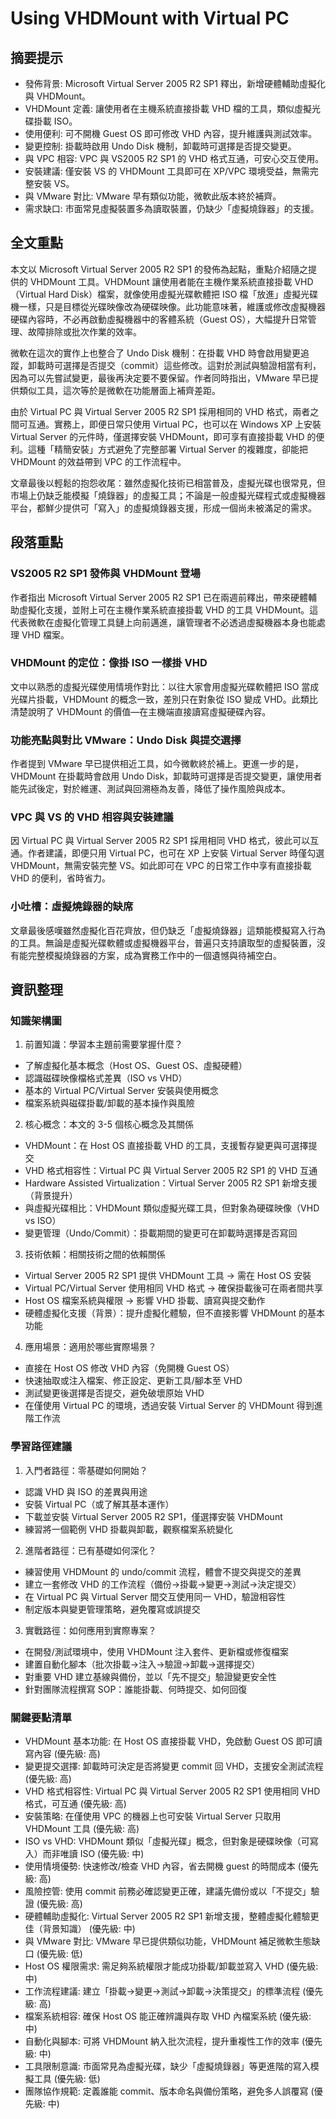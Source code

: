 # Using VHDMount with Virtual PC

## 摘要提示
- 發佈背景: Microsoft Virtual Server 2005 R2 SP1 釋出，新增硬體輔助虛擬化與 VHDMount。
- VHDMount 定義: 讓使用者在主機系統直接掛載 VHD 檔的工具，類似虛擬光碟掛載 ISO。
- 使用便利: 可不開機 Guest OS 即可修改 VHD 內容，提升維護與測試效率。
- 變更控制: 掛載時啟用 Undo Disk 機制，卸載時可選擇是否提交變更。
- 與 VPC 相容: VPC 與 VS2005 R2 SP1 的 VHD 格式互通，可安心交互使用。
- 安裝建議: 僅安裝 VS 的 VHDMount 工具即可在 XP/VPC 環境受益，無需完整安裝 VS。
- 與 VMware 對比: VMware 早有類似功能，微軟此版本終於補齊。
- 需求缺口: 市面常見虛擬裝置多為讀取裝置，仍缺少「虛擬燒錄器」的支援。

## 全文重點
本文以 Microsoft Virtual Server 2005 R2 SP1 的發佈為起點，重點介紹隨之提供的 VHDMount 工具。VHDMount 讓使用者能在主機作業系統直接掛載 VHD（Virtual Hard Disk）檔案，就像使用虛擬光碟軟體把 ISO 檔「放進」虛擬光碟機一樣，只是目標從光碟映像改為硬碟映像。此功能意味著，維護或修改虛擬機器硬碟內容時，不必再啟動虛擬機器中的客體系統（Guest OS），大幅提升日常管理、故障排除或批次作業的效率。

微軟在這次的實作上也整合了 Undo Disk 機制：在掛載 VHD 時會啟用變更追蹤，卸載時可選擇是否提交（commit）這些修改。這對於測試與驗證相當有利，因為可以先嘗試變更，最後再決定要不要保留。作者同時指出，VMware 早已提供類似工具，這次等於是微軟在功能層面上補齊差距。

由於 Virtual PC 與 Virtual Server 2005 R2 SP1 採用相同的 VHD 格式，兩者之間可互通。實務上，即便日常只使用 Virtual PC，也可以在 Windows XP 上安裝 Virtual Server 的元件時，僅選擇安裝 VHDMount，即可享有直接掛載 VHD 的便利。這種「精簡安裝」方式避免了完整部署 Virtual Server 的複雜度，卻能把 VHDMount 的效益帶到 VPC 的工作流程中。

文章最後以輕鬆的抱怨收尾：雖然虛擬化技術已相當普及，虛擬光碟也很常見，但市場上仍缺乏能模擬「燒錄器」的虛擬工具；不論是一般虛擬光碟程式或虛擬機器平台，都鮮少提供可「寫入」的虛擬燒錄器支援，形成一個尚未被滿足的需求。

## 段落重點
### VS2005 R2 SP1 發佈與 VHDMount 登場
作者指出 Microsoft Virtual Server 2005 R2 SP1 已在兩週前釋出，帶來硬體輔助虛擬化支援，並附上可在主機作業系統直接掛載 VHD 的工具 VHDMount。這代表微軟在虛擬化管理工具鏈上向前邁進，讓管理者不必透過虛擬機器本身也能處理 VHD 檔案。

### VHDMount 的定位：像掛 ISO 一樣掛 VHD
文中以熟悉的虛擬光碟使用情境作對比：以往大家會用虛擬光碟軟體把 ISO 當成光碟片掛載，VHDMount 的概念一致，差別只在對象從 ISO 變成 VHD。此類比清楚說明了 VHDMount 的價值—在主機端直接讀寫虛擬硬碟內容。

### 功能亮點與對比 VMware：Undo Disk 與提交選擇
作者提到 VMware 早已提供相近工具，如今微軟終於補上。更進一步的是，VHDMount 在掛載時會啟用 Undo Disk，卸載時可選擇是否提交變更，讓使用者能先試後定，對於維運、測試與回溯極為友善，降低了操作風險與成本。

### VPC 與 VS 的 VHD 相容與安裝建議
因 Virtual PC 與 Virtual Server 2005 R2 SP1 採用相同 VHD 格式，彼此可以互通。作者建議，即便只用 Virtual PC，也可在 XP 上安裝 Virtual Server 時僅勾選 VHDMount，無需安裝完整 VS。如此即可在 VPC 的日常工作中享有直接掛載 VHD 的便利，省時省力。

### 小吐槽：虛擬燒錄器的缺席
文章最後感嘆雖然虛擬化百花齊放，但仍缺乏「虛擬燒錄器」這類能模擬寫入行為的工具。無論是虛擬光碟軟體或虛擬機器平台，普遍只支持讀取型的虛擬裝置，沒有能完整模擬燒錄器的方案，成為實務工作中的一個遺憾與待補空白。

## 資訊整理

### 知識架構圖
1. 前置知識：學習本主題前需要掌握什麼？
- 了解虛擬化基本概念（Host OS、Guest OS、虛擬硬體）
- 認識磁碟映像檔格式差異（ISO vs VHD）
- 基本的 Virtual PC/Virtual Server 安裝與使用概念
- 檔案系統與磁碟掛載/卸載的基本操作與風險

2. 核心概念：本文的 3-5 個核心概念及其關係
- VHDMount：在 Host OS 直接掛載 VHD 的工具，支援暫存變更與可選擇提交
- VHD 格式相容性：Virtual PC 與 Virtual Server 2005 R2 SP1 的 VHD 互通
- Hardware Assisted Virtualization：Virtual Server 2005 R2 SP1 新增支援（背景提升）
- 與虛擬光碟相比：VHDMount 類似虛擬光碟工具，但對象為硬碟映像（VHD vs ISO）
- 變更管理（Undo/Commit）：掛載期間的變更可在卸載時選擇是否寫回

3. 技術依賴：相關技術之間的依賴關係
- Virtual Server 2005 R2 SP1 提供 VHDMount 工具 → 需在 Host OS 安裝
- Virtual PC/Virtual Server 使用相同 VHD 格式 → 確保掛載後可在兩者間共享
- Host OS 檔案系統與權限 → 影響 VHD 掛載、讀寫與提交動作
- 硬體虛擬化支援（背景）：提升虛擬化體驗，但不直接影響 VHDMount 的基本功能

4. 應用場景：適用於哪些實際場景？
- 直接在 Host OS 修改 VHD 內容（免開機 Guest OS）
- 快速抽取或注入檔案、修正設定、更新工具/腳本至 VHD
- 測試變更後選擇是否提交，避免破壞原始 VHD
- 在僅使用 Virtual PC 的環境，透過安裝 Virtual Server 的 VHDMount 得到進階工作流

### 學習路徑建議
1. 入門者路徑：零基礎如何開始？
- 認識 VHD 與 ISO 的差異與用途
- 安裝 Virtual PC（或了解其基本運作）
- 下載並安裝 Virtual Server 2005 R2 SP1，僅選擇安裝 VHDMount
- 練習將一個範例 VHD 掛載與卸載，觀察檔案系統變化

2. 進階者路徑：已有基礎如何深化？
- 練習使用 VHDMount 的 undo/commit 流程，體會不提交與提交的差異
- 建立一套修改 VHD 的工作流程（備份→掛載→變更→測試→決定提交）
- 在 Virtual PC 與 Virtual Server 間交互使用同一 VHD，驗證相容性
- 制定版本與變更管理策略，避免覆寫或誤提交

3. 實戰路徑：如何應用到實際專案？
- 在開發/測試環境中，使用 VHDMount 注入套件、更新檔或修復檔案
- 建置自動化腳本（批次掛載→注入→驗證→卸載→選擇提交）
- 對重要 VHD 建立基線與備份，並以「先不提交」驗證變更安全性
- 針對團隊流程撰寫 SOP：誰能掛載、何時提交、如何回復

### 關鍵要點清單
- VHDMount 基本功能: 在 Host OS 直接掛載 VHD，免啟動 Guest OS 即可讀寫內容 (優先級: 高)
- 變更提交選擇: 卸載時可決定是否將變更 commit 回 VHD，支援安全測試流程 (優先級: 高)
- VHD 格式相容性: Virtual PC 與 Virtual Server 2005 R2 SP1 使用相同 VHD 格式，可互通 (優先級: 高)
- 安裝策略: 在僅使用 VPC 的機器上也可安裝 Virtual Server 只取用 VHDMount 工具 (優先級: 高)
- ISO vs VHD: VHDMount 類似「虛擬光碟」概念，但對象是硬碟映像（可寫入）而非唯讀 ISO (優先級: 中)
- 使用情境優勢: 快速修改/檢查 VHD 內容，省去開機 guest 的時間成本 (優先級: 高)
- 風險控管: 使用 commit 前務必確認變更正確，建議先備份或以「不提交」驗證 (優先級: 高)
- 硬體輔助虛擬化: Virtual Server 2005 R2 SP1 新增支援，整體虛擬化體驗更佳（背景知識） (優先級: 中)
- 與 VMware 對比: VMware 早已提供類似功能，VHDMount 補足微軟生態缺口 (優先級: 低)
- Host OS 權限需求: 需足夠系統權限才能成功掛載/卸載並寫入 VHD (優先級: 中)
- 工作流程建議: 建立「掛載→變更→測試→卸載→決策提交」的標準流程 (優先級: 高)
- 檔案系統相容: 確保 Host OS 能正確辨識與存取 VHD 內檔案系統 (優先級: 中)
- 自動化與腳本: 可將 VHDMount 納入批次流程，提升重複性工作的效率 (優先級: 中)
- 工具限制意識: 市面常見為虛擬光碟，缺少「虛擬燒錄器」等更進階的寫入模擬工具 (優先級: 低)
- 團隊協作規範: 定義誰能 commit、版本命名與備份策略，避免多人誤覆寫 (優先級: 中)